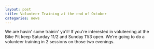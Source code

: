 ```yaml
---
layout: post
title: Volunteer Training at the end of October
categories: news
---
```


We are havin' some trainin' ya'll! If you're interested in voluteering at the Bike Pit keep Saturday 11/2 and Sunday 11/3 open. We're going to do a volunteer training in 2 sessions on those two evenings. 

<span class="icon-heart"></span>
